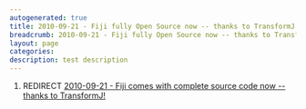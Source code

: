 ```yaml
---
autogenerated: true
title: 2010-09-21 - Fiji fully Open Source now -- thanks to TransformJ!
breadcrumb: 2010-09-21 - Fiji fully Open Source now -- thanks to TransformJ!
layout: page
categories: 
description: test description
---
```


1.  REDIRECT [2010-09-21 - Fiji comes with complete source code now -- thanks to TransformJ\!](2010-09-21_-_Fiji_comes_with_complete_source_code_now_--_thanks_to_TransformJ! )

